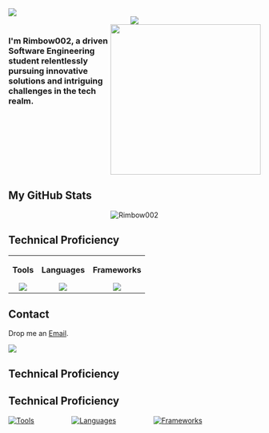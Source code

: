 <img src="https://user-images.githubusercontent.com/73097560/115834477-dbab4500-a447-11eb-908a-139a6edaec5c.gif">

<div align="center";>
<img src="https://readme-typing-svg.herokuapp.com?font=Time+New+Roman&color=blue&size=50&width=250&height=70&lines=Rimbow002">  
</div>
<div style="display: flex; width: 100%;">
  <div style="flex: 1;">
    <h3>I'm Rimbow002, a driven Software Engineering student relentlessly pursuing innovative solutions and intriguing challenges in the tech realm.</h3>
  </div>
  <div style="flex: 1; text-align: right;"; align="center">
    <img src="https://cdn.dribbble.com/users/1277312/screenshots/14733298/media/39b1045e593737587dd60e42c8422d1f.gif" width="300" />
  </div>
</div>



<h2>My GitHub Stats</h2>
<p align="center"><img src="https://github-readme-stats.vercel.app/api?username=Rimbow002&theme=dark&hide_border=false&include_all_commits=false&count_private=false" alt="Rimbow002"/></p>

<h2>Technical Proficiency</h2>
<div align="center">
  <table cellspacing="20" border="0" >
    <tr>
      <td valign="top" align="center" border="0">
        <div>
          <p><b>Tools</b></p>
          <a href="https://skillicons.dev">
            <img src="https://skillicons.dev/icons?i=azure,firebase,git,github,idea,mysql,netlify,postman,visualstudio&perline=4" />
          </a>
        </div>
      </td>
      <td valign="top" align="center" border="0">
        <div>
          <p><b>Languages</b></p>
          <a href="https://skillicons.dev">
            <img src="https://skillicons.dev/icons?i=cs,cpp,css,gherkin,html,java,js,py&perline=4" />
          </a>
        </div>
      </td>
      <td valign="top" align="center" border="0">
        <div>
          <p><b>Frameworks</b></p>
          <a href="https://skillicons.dev">
            <img src="https://skillicons.dev/icons?i=dotnet,spring,tailwind&perline=4" />
          </a>
        </div>
      </td>
    </tr>
  </table>
</div>


<h2>Contact</h2>
<p>Drop me an <a href="mailto:enzotrujilloacosta@gmail.com">Email</a>.</p>
<img src="https://user-images.githubusercontent.com/73097560/115834477-dbab4500-a447-11eb-908a-139a6edaec5c.gif">

<h2>Technical Proficiency</h2>

<h2>Technical Proficiency</h2>

[![Tools](https://skillicons.dev/icons?i=azure,firebase,git,github,idea,mysql,netlify,postman,visualstudio&perline=4)](https://skillicons.dev)
&nbsp;&nbsp;&nbsp;&nbsp;&nbsp;&nbsp;&nbsp;&nbsp;&nbsp;&nbsp;&nbsp;&nbsp;&nbsp;&nbsp;&nbsp;&nbsp;&nbsp;
[![Languages](https://skillicons.dev/icons?i=cs,cpp,css,gherkin,html,java,js,py&perline=4)](https://skillicons.dev)
&nbsp;&nbsp;&nbsp;&nbsp;&nbsp;&nbsp;&nbsp;&nbsp;&nbsp;&nbsp;&nbsp;&nbsp;&nbsp;&nbsp;&nbsp;&nbsp;&nbsp;
[![Frameworks](https://skillicons.dev/icons?i=dotnet,spring,tailwind&perline=4)](https://skillicons.dev)

